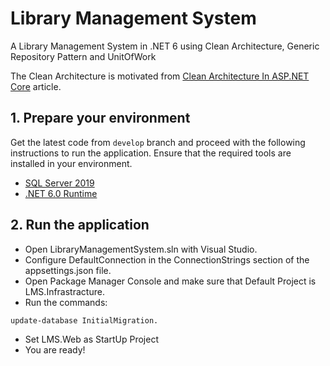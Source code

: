 # Library Management System
A Library Management System in .NET 6 using Clean Architecture, Generic Repository Pattern and UnitOfWork

The Clean Architecture is motivated from [Clean Architecture In ASP.NET Core](https://www.c-sharpcorner.com/article/clean-architecture-in-asp-net-core-web-api/) article.

## 1. Prepare your environment
Get the latest code from `develop` branch and proceed with the following instructions to run the application. Ensure that the required tools are installed in your environment.
- [SQL Server 2019](https://www.microsoft.com/en-us/sql-server/sql-server-downloads)
- [.NET 6.0 Runtime](https://dotnet.microsoft.com/en-us/download/dotnet/6.0)

## 2. Run the application
- Open LibraryManagementSystem.sln with Visual Studio.
- Configure DefaultConnection in the ConnectionStrings section of the appsettings.json file.
- Open Package Manager Console and make sure that Default Project is LMS.Infrastracture.
- Run the commands:
```
update-database InitialMigration.
```
- Set LMS.Web as StartUp Project
- You are ready!
